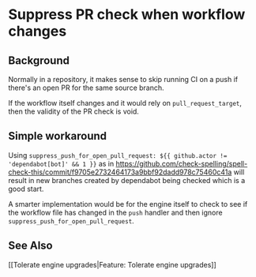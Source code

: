 # Suppress PR check when workflow changes

## Background

Normally in a repository, it makes sense to skip running CI on a push if there's an open PR for the same source branch.

If the workflow itself changes and it would rely on `pull_request_target`, then the validity of the PR check is void.

## Simple workaround

Using `suppress_push_for_open_pull_request: ${{ github.actor != 'dependabot[bot]' && 1 }}` as in https://github.com/check-spelling/spell-check-this/commit/f9705e2732464173a9bbf92dadd978c75460c41a will result in new branches created by dependabot being checked which is a good start.

A smarter implementation would be for the engine itself to check to see if the workflow file has changed in the `push` handler and then ignore `suppress_push_for_open_pull_request`.

## See Also

[[Tolerate engine upgrades|Feature: Tolerate engine upgrades]]
